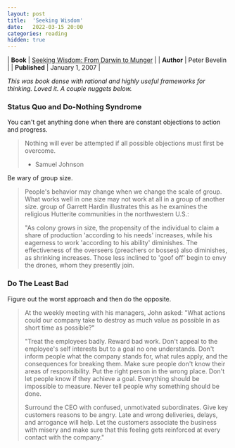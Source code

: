 ```yaml
---
layout: post
title:  'Seeking Wisdom'
date:   2022-03-15 20:00
categories: reading
hidden: true
---
```


| **Book** | [Seeking Wisdom: From Darwin to Munger](https://www.amazon.com/Seeking-Wisdom-Darwin-Munger-3rd/dp/1578644283) |
| **Author** |  Peter Bevelin |
| **Published** | January 1, 2007 |


_This was book dense with rational and highly useful frameworks for thinking. Loved it. A couple nuggets below._

### Status Quo and Do-Nothing Syndrome

You can't get anything done when there are constant objections to action and progress. 

> Nothing will ever be attempted if all possible objections must first be overcome. 
> - Samuel Johnson

Be wary of group size. 

> People's behavior may change when we change the scale of group. What works well in one size may not work at all in a group of another size. group of Garrett Hardin illustrates this as he examines the religious Hutterite communities in the northwestern U.S.:
> 
> "As colony grows in size, the propensity of the individual to claim a share of production 'according to his needs' increases, while his eagerness to work 'according to his ability' diminishes. The effectiveness of the overseers (preachers or bosses) also diminishes, as shrinking increases. Those less inclined to 'goof off' begin to envy the drones, whom they presently join.

### Do The Least Bad 

Figure out the worst approach and then do the opposite. 

> At the weekly meeting with his managers, John asked: "What actions could our company take to destroy as much value as possible in as short time as possible?" 
> 
> "Treat the employees badly. Reward bad work. Don't appeal to the employee's self interests but to a goal no one understands. Don't inform people what the company stands for, what rules apply, and the consequences for breaking them. Make sure people don't know their areas of responsibility. Put the right person in the wrong place. Don't let people know if they achieve a goal. Everything should be impossible to measure. Never tell people why something should be done. 
> 
> Surround the CEO with confused, unmotivated subordinates. Give key customers reasons to be angry. Late and wrong deliveries, delays, and arrogance will help. Let the customers associate the business with misery and make sure that this feeling gets reinforced at every contact with the company."

